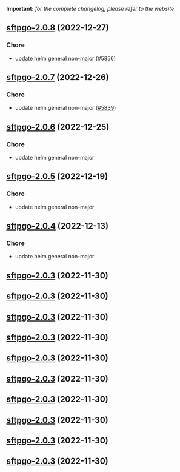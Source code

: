 **Important:**
*for the complete changelog, please refer to the website*




## [sftpgo-2.0.8](https://github.com/truecharts/charts/compare/sftpgo-2.0.7...sftpgo-2.0.8) (2022-12-27)

### Chore

- update helm general non-major ([#5856](https://github.com/truecharts/charts/issues/5856))
  
  


## [sftpgo-2.0.7](https://github.com/truecharts/charts/compare/sftpgo-2.0.6...sftpgo-2.0.7) (2022-12-26)

### Chore

- update helm general non-major ([#5839](https://github.com/truecharts/charts/issues/5839))
  
  


## [sftpgo-2.0.6](https://github.com/truecharts/charts/compare/sftpgo-2.0.5...sftpgo-2.0.6) (2022-12-25)

### Chore

- update helm general non-major
  
  


## [sftpgo-2.0.5](https://github.com/truecharts/charts/compare/sftpgo-2.0.4...sftpgo-2.0.5) (2022-12-19)

### Chore

- update helm general non-major
  
  


## [sftpgo-2.0.4](https://github.com/truecharts/charts/compare/sftpgo-2.0.3...sftpgo-2.0.4) (2022-12-13)

### Chore

- update helm general non-major
  
  


## [sftpgo-2.0.3](https://github.com/truecharts/charts/compare/sftpgo-2.0.2...sftpgo-2.0.3) (2022-11-30)




## [sftpgo-2.0.3](https://github.com/truecharts/charts/compare/sftpgo-2.0.2...sftpgo-2.0.3) (2022-11-30)




## [sftpgo-2.0.3](https://github.com/truecharts/charts/compare/sftpgo-2.0.2...sftpgo-2.0.3) (2022-11-30)




## [sftpgo-2.0.3](https://github.com/truecharts/charts/compare/sftpgo-2.0.2...sftpgo-2.0.3) (2022-11-30)




## [sftpgo-2.0.3](https://github.com/truecharts/charts/compare/sftpgo-2.0.2...sftpgo-2.0.3) (2022-11-30)




## [sftpgo-2.0.3](https://github.com/truecharts/charts/compare/sftpgo-2.0.2...sftpgo-2.0.3) (2022-11-30)




## [sftpgo-2.0.3](https://github.com/truecharts/charts/compare/sftpgo-2.0.2...sftpgo-2.0.3) (2022-11-30)




## [sftpgo-2.0.3](https://github.com/truecharts/charts/compare/sftpgo-2.0.2...sftpgo-2.0.3) (2022-11-30)




## [sftpgo-2.0.3](https://github.com/truecharts/charts/compare/sftpgo-2.0.2...sftpgo-2.0.3) (2022-11-30)




## [sftpgo-2.0.3](https://github.com/truecharts/charts/compare/sftpgo-2.0.2...sftpgo-2.0.3) (2022-11-30)


